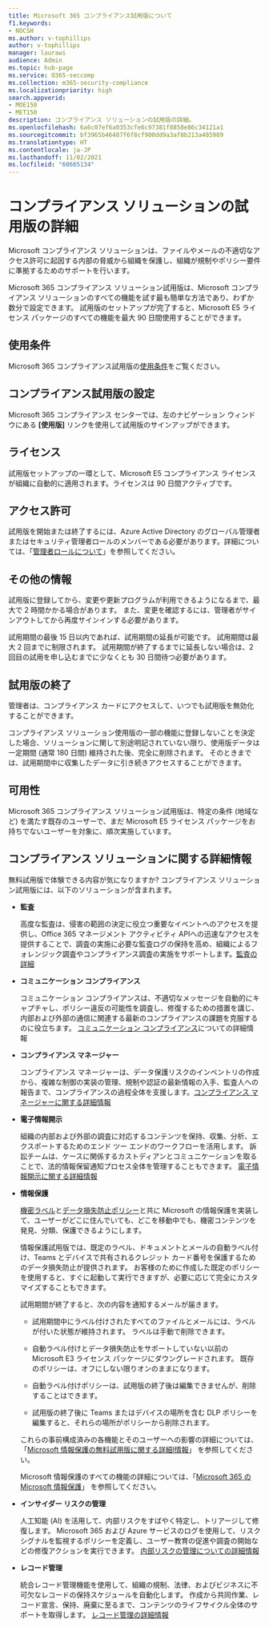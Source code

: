 ```yaml
---
title: Microsoft 365 コンプライアンス試用版について
f1.keywords:
- NOCSH
ms.author: v-tophillips
author: v-tophillips
manager: laurawi
audience: Admin
ms.topic: hub-page
ms.service: O365-seccomp
ms.collection: m365-security-compliance
ms.localizationpriority: high
search.appverid:
- MOE150
- MET150
description: コンプライアンス ソリューションの試用版の詳細。
ms.openlocfilehash: 6a6c07ef6a0353cfe6c97381f8858e86c34121a1
ms.sourcegitcommit: bf3965b46487f6f8cf900dd9a3af8b213a405989
ms.translationtype: HT
ms.contentlocale: ja-JP
ms.lasthandoff: 11/02/2021
ms.locfileid: "60665134"
---
```

# <a name="about-the-compliance-solutions-trial"></a>コンプライアンス ソリューションの試用版の詳細

Microsoft コンプライアンス ソリューションは、ファイルやメールの不適切なアクセス許可に起因する内部の脅威から組織を保護し、組織が規制やポリシー要件に準拠するためのサポートを行います。

Microsoft 365 コンプライアンス ソリューション試用版は、Microsoft コンプライアンス ソリューションのすべての機能を試す最も簡単な方法であり、わずか数分で設定できます。 試用版のセットアップが完了すると、Microsoft E5 ライセンス パッケージのすべての機能を最大 90 日間使用することができます。

## <a name="terms-and-conditions"></a>使用条件

Microsoft 365 コンプライアンス試用版の[使用条件](terms-conditions.md)をご覧ください。

## <a name="set-up-a-compliance-trial"></a>コンプライアンス試用版の設定

Microsoft 365 コンプライアンス センターでは、左のナビゲーション ウィンドウにある **[使用版]** リンクを使用して試用版のサインアップができます。

## <a name="licensing"></a>ライセンス

試用版セットアップの一環として、Microsoft E5 コンプライアンス ライセンスが組織に自動的に適用されます。ライセンスは 90 日間アクティブです。

## <a name="permissions"></a>アクセス許可

試用版を開始または終了するには、Azure Active Directory のグローバル管理者またはセキュリティ管理者ロールのメンバーである必要があります。詳細については、「[管理者ロールについて](../admin/add-users/about-admin-roles.md)」を参照してください。

## <a name="additional-information"></a>その他の情報

試用版に登録してから、変更や更新プログラムが利用できるようになるまで、最大で 2 時間かかる場合があります。 また、変更を確認するには、管理者がサインアウトしてから再度サインインする必要があります。

試用期間の最後 15 日以内であれば、試用期間の延長が可能です。 試用期間は最大 2 回までに制限されます。 試用期間が終了するまでに延長しない場合は、2 回目の試用を申し込むまでに少なくとも 30 日間待つ必要があります。

## <a name="ending-the-trial"></a>試用版の終了

管理者は、コンプライアンス カードにアクセスして、いつでも試用版を無効化することができます。

コンプライアンス ソリューション使用版の一部の機能に登録しないことを決定した場合、ソリューションに関して別途明記されていない限り、使用版データは一定期間 (通常 180 日間) 維持された後、完全に削除されます。 そのときまでは、試用期間中に収集したデータに引き続きアクセスすることができます。

## <a name="availability"></a>可用性

Microsoft 365 コンプライアンス ソリューション試用版は、特定の条件 (地域など) を満たす既存のユーザーで、まだ Microsoft E5 ライセンス パッケージをお持ちでないユーザーを対象に、順次実施しています。

## <a name="learn-more-about-compliance-solutions"></a>コンプライアンス ソリューションに関する詳細情報

無料試用版で体験できる内容が気になりますか? コンプライアンス ソリューション試用版には、以下のソリューションが含まれます。

- **監査**

    高度な監査は、侵害の範囲の決定に役立つ重要なイベントへのアクセスを提供し、Office 365 マネージメント アクティビティ APIへの迅速なアクセスを提供することで、調査の実施に必要な監査ログの保持を高め、組織によるフォレンジック調査やコンプライアンス調査の実施をサポートします。[監査の詳細](advanced-audit.md)

- **コミュニケーション コンプライアンス**

    コミュニケーション コンプライアンスは、不適切なメッセージを自動的にキャプチャし、ポリシー違反の可能性を調査し、修復するための措置を講じ、内部および外部の通信に関連する最新のコンプライアンスの課題を克服するのに役立ちます。 [コミュニケーション コンプライアンス](communication-compliance.md)についての詳細情報

- **コンプライアンス マネージャー**

    コンプライアンス マネージャーは、データ保護リスクのインベントリの作成から、複雑な制御の実装の管理、規制や認証の最新情報の入手、監査人への報告まで、コンプライアンスの過程全体を支援します。[コンプライアンス マネージャーに関する詳細情報](compliance-manager.md)

- **電子情報開示**

    組織の内部および外部の調査に対応するコンテンツを保持、収集、分析、エクスポートするためのエンド ツー エンドのワークフローを活用します。 訴訟チームは、ケースに関係するカストディアンとコミュニケーションを取ることで、法的情報保留通知プロセス全体を管理することもできます。 [電子情報開示に関する詳細情報](ediscovery.md)

- **情報保護**

    [機密ラベル](sensitivity-labels.md)と[データ損失防止ポリシー](dlp-learn-about-dlp.md)と共に Microsoft の情報保護を実装して、ユーザーがどこに住んでいても、どこを移動中でも、機密コンテンツを発見、分類、保護できるようにします。
    
    情報保護試用版では、既定のラベル、ドキュメントとメールの自動ラベル付け、Teams とデバイスで共有されるクレジット カード番号を保護するためのデータ損失防止が提供されます。 お客様のために作成した既定のポリシーを使用すると、すぐに起動して実行できますが、必要に応じて完全にカスタマイズすることもできます。
    
    試用期間が終了すると、次の内容を通知するメールが届きます。
    
    - 試用期間中にラベル付けされたすべてのファイルとメールには、ラベルが付いた状態が維持されます。 ラベルは手動で削除できます。
    
    - 自動ラベル付けとデータ損失防止をサポートしていない以前の Microsoft E3 ライセンス パッケージにダウングレードされます。 既存のポリシーは、オフにしない限りオンのままになります。
    
    - 自動ラベル付けポリシーは、試用版の終了後は編集できませんが、削除することはできます。
    
    - 試用版の終了後に Teams またはデバイスの場所を含む DLP ポリシーを編集すると、それらの場所がポリシーから削除されます。
    
    これらの事前構成済みの各機能とそのユーザーへの影響の詳細については、「[Microsoft 情報保護の無料試用版に関する詳細I情報](mip-easy-trials.md)」 を参照してください。
    
    Microsoft 情報保護のすべての機能の詳細については、「[Microsoft 365 の Microsoft 情報保護](information-protection.md)」 を参照してください。

- **インサイダー リスクの管理**

    人工知能 (AI) を活用して、内部リスクをすばやく特定し、トリアージして修復します。 Microsoft 365 および Azure サービスのログを使用して、リスク シグナルを監視するポリシーを定義し、ユーザー教育の促進や調査の開始などの修復アクションを実行できます。 [内部リスクの管理についての詳細情報](insider-risk-management-solution-overview.md)

<!--
- **privacy management**

    Privacy management helps your organization understand and manage the personal data in your Microsoft 365 environment, remediate potential privacy risks, and fulfill subject rights requests. [Learn more](/privacy/solutions/privacymanagement/privacy-management)
-->

- **レコード管理**

    統合レコード管理機能を使用して、組織の規制、法律、およびビジネスに不可欠なレコードの保持スケジュールを自動化します。 作成から共同作業、レコード宣言、保持、廃棄に至るまで、コンテンツのライフサイクル全体のサポートを取得します。 [レコード管理の詳細情報](records-management.md)
